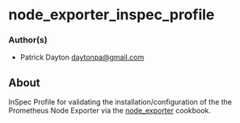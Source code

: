 # node_exporter_inspec_profile

### Author(s)
- Patrick Dayton <daytonpa@gmail.com>

## About
InSpec Profile for validating the installation/configuration of the the Prometheus Node Exporter via the [node_exporter](https://github.com/daytonpa/node_exporter) cookbook.
